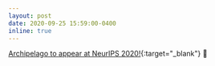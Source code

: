 ```yaml
---
layout: post
date: 2020-09-25 15:59:00-0400
inline: true
---
```


[Archipelago to appear at NeurIPS 2020!](https://arxiv.org/abs/2006.10965){:target="\_blank"} :star2: 


